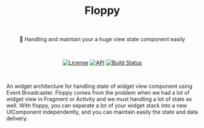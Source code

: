 <h1 align="center">Floppy</h1></br>

<p align="center">
🧩 Handling and maintain your a huge view state component easily
</p>
</br>
<p align="center">
  <a href="https://opensource.org/licenses/Apache-2.0"><img alt="License" src="https://img.shields.io/badge/License-Apache%202.0-blue.svg"/></a>
  <a href="https://android-arsenal.com/api?level=17"><img alt="API" src="https://img.shields.io/badge/API-17%2B-brightgreen.svg?style=flat"/></a>
  <a href="https://github.com/isfaaghyth/floppy/actions"><img alt="Build Status" src="https://github.com/skydoves/Balloon/workflows/Android%20CI/badge.svg"/></a> 
</p> <br>

An widget architecture for handling state of widget view component using Event Broadcaster. Floppy comes from the problem when we had a lot of widget view in Fragment or Activity and we must handling a lot of state as well. With floppy, you can separate a lot of your widget stack into a new UIComponent independently, and you can maintain easily the state and data delivery.

